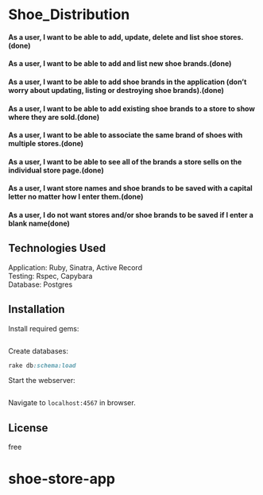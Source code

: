 # Shoe_Distribution

#### As a user, I want to be able to add, update, delete and list shoe stores.(done)
#### As a user, I want to be able to add and list new shoe brands.(done)
#### As a user, I want to be able to add shoe brands in the application (don’t worry about updating, listing or destroying shoe brands).(done)
#### As a user, I want to be able to add existing shoe brands to a store to show where they are sold.(done)
#### As a user, I want to be able to associate the same brand of shoes with multiple stores.(done)
#### As a user, I want to be able to see all of the brands a store sells on the individual store page.(done)
#### As a user, I want store names and shoe brands to be saved with a capital letter no matter how I enter them.(done)
#### As a user, I do not want stores and/or shoe brands to be saved if I enter a blank name(done)

## Technologies Used

Application: Ruby, Sinatra, Active Record<br>
Testing: Rspec, Capybara<br>
Database: Postgres

Installation
------------


Install required gems:
```$ bundle install
```

Create databases:
```rake db:create
rake db:schema:load
```

Start the webserver:
```$ ruby app.rb
```

Navigate to `localhost:4567` in browser.

License
-------

free
# shoe-store-app
